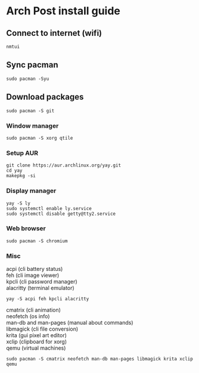 # Arch Post install guide
## Connect to internet (wifi)
```
nmtui
```

## Sync pacman
```
sudo pacman -Syu
```

## Download packages
```
sudo pacman -S git
```

### Window manager
```
sudo pacman -S xorg qtile
```
### Setup AUR
```
git clone https://aur.archlinux.org/yay.git
cd yay
makepkg -si
```
### Display manager
```
yay -S ly
sudo systemctl enable ly.service
sudo systemctl disable getty@tty2.service
```
### Web browser
```
sudo pacman -S chromium
```
### Misc 
acpi (cli battery status)</br>
feh (cli image viewer)</br>
kpcli (cli password manager)</br>
alacritty (terminal emulator)
```
yay -S acpi feh kpcli alacritty
```
cmatrix (cli animation)</br>
neofetch (os info)</br>
man-db and man-pages (manual about commands)</br>
libmagick (cli file conversion)</br>
krita (gui pixel art editor)</br>
xclip (clipboard for xorg)</br>
qemu (virtual machines)
```
sudo pacman -S cmatrix neofetch man-db man-pages libmagick krita xclip qemu
```
